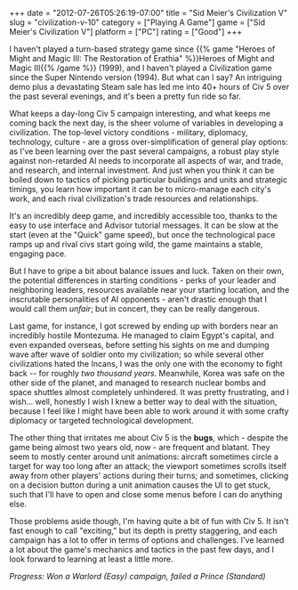 +++
date = "2012-07-26T05:26:19-07:00"
title = "Sid Meier's Civilization V"
slug = "civilization-v-10"
category = ["Playing A Game"]
game = ["Sid Meier's Civilization V"]
platform = ["PC"]
rating = ["Good"]
+++

I haven't played a turn-based strategy game since {{% game "Heroes of Might and Magic III: The Restoration of Erathia" %}}Heroes of Might and Magic III{{% /game %}} (1999), and I haven't played a Civilization game since the Super Nintendo version (1994).  But what can I say?  An intriguing demo plus a devastating Steam sale has led me into 40+ hours of Civ 5 over the past several evenings, and it's been a pretty fun ride so far.

What keeps a day-long Civ 5 campaign interesting, and what keeps me coming back the next day, is the sheer volume of variables in developing a civilization.  The top-level victory conditions - military, diplomacy, technology, culture - are a gross over-simplification of general play options: as I've been learning over the past several campaigns, a robust play style against non-retarded AI needs to incorporate all aspects of war, and trade, and research, and internal investment.  And just when you think it can be boiled down to tactics of picking particular buildings and units and strategic timings, you learn how important it can be to micro-manage each city's work, and each rival civilization's trade resources and relationships.

It's an incredibly deep game, and incredibly accessible too, thanks to the easy to use interface and Advisor tutorial messages.  It can be slow at the start (even at the "Quick" game speed), but once the technological pace ramps up and rival civs start going wild, the game maintains a stable, engaging pace.

But I have to gripe a bit about balance issues and luck.  Taken on their own, the potential differences in starting conditions - perks of your leader and neighboring leaders, resources available near your starting location, and the inscrutable personalities of AI opponents - aren't drastic enough that I would call them <i>unfair</i>; but in concert, they can be really dangerous.

Last game, for instance, I got screwed by ending up with borders near an incredibly hostile Montezuma.  He managed to claim Egypt's capital, and even expanded overseas, before setting his sights on me and dumping wave after wave of soldier onto my civilization; so while several other civilizations hated the Incans, I was the only one with the economy to fight back -- for roughly <i>two thousand years</i>.  Meanwhile, Korea was safe on the other side of the planet, and managed to research nuclear bombs and space shuttles almost completely unhindered.  It was pretty frustrating, and I wish... well, honestly I wish I knew a better way to deal with the situation, because I feel like I might have been able to work around it with some crafty diplomacy or targeted technological development.

The other thing that irritates me about Civ 5 is the <b>bugs</b>, which - despite the game being almost two years old, now - are frequent and blatant.  They seem to mostly center around unit animations: aircraft sometimes circle a target for way too long after an attack; the viewport sometimes scrolls itself away from other players' actions during their turns; and sometimes, clicking on a decision button during a unit animation causes the UI to get stuck, such that I'll have to open and close some menus before I can do anything else.

Those problems aside though, I'm having quite a bit of fun with Civ 5.  It isn't fast enough to call "exciting," but its depth is pretty staggering, and each campaign has a lot to offer in terms of options and challenges.  I've learned a lot about the game's mechanics and tactics in the past few days, and I look forward to learning at least a little more.

<i>Progress: Won a Warlord (Easy) campaign, failed a Prince (Standard)</i>